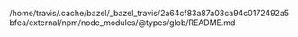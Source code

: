 /home/travis/.cache/bazel/_bazel_travis/2a64cf83a87a03ca94c0172492a5bfea/external/npm/node_modules/@types/glob/README.md